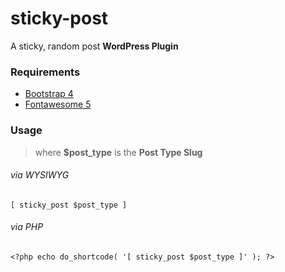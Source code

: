 # sticky-post
A sticky, random post **WordPress Plugin**

### Requirements
* [Bootstrap 4](https://getbootstrap.com/)
* [Fontawesome 5](https://fontawesome.com/)

### Usage
> where **$post_type** is the **Post Type Slug**

###### via WYSIWYG
```[ sticky_post $post_type ]```

###### via PHP
```<?php echo do_shortcode( '[ sticky_post $post_type ]' ); ?>```
